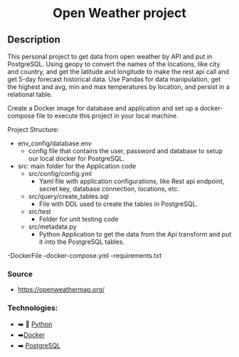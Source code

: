 <h1 align="center"> Open Weather project </h1>

## Description

This personal project to get data from open weather by API and put in  PostgreSQL.
Using geopy to convert the names of the locations, like city and country, and get the latitude and longitude to make the rest api call and get 5-day forecast historical data. Use Pandas for data manipulation, get the highest and avg, min and max  temperatures by location, and persist in a relational table.


Create a Docker image for database and application and set up a docker-compose file to execute this project in your local machine.

Project Structure:
- env_config/database.env
  - config file that contains the user, password and database to setup  our local docker for PostgreSQL.
- src: main folder for the Application code
  - src/config/config.yml
    -   Yaml file with application configurations, like Rest api endpoint, secret key, database connection, locations, etc.
  - src/query/create_tables.sql
    - File with DDL used to create the tables in PostgreSQL.
  - src/test
    -  Folder for unit testing code
  - src/metadata.py
    - Python Application to get the data from the Api transform and put it into the  PostgreSQL tables.

-DockerFile
-docker-compose.yml
-requirements.txt
  

### Source
- https://openweathermap.org/
  
### Technologies: 
- ➡️ 🐍 [Python](#-python)
- ➡️[Docker](#-docker)
- ➡️ [PostgreSQL](#-postgres)





